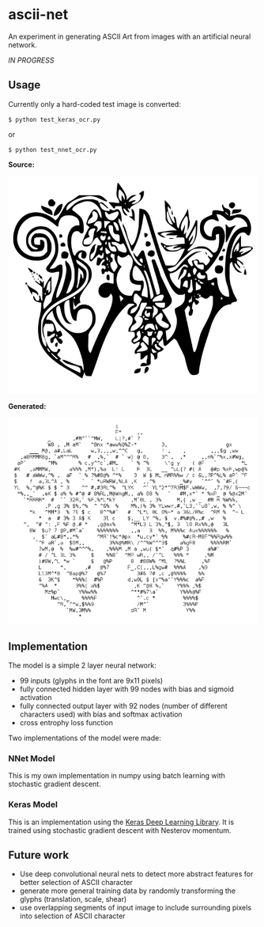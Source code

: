 # ascii-net

An experiment in generating ASCII Art from images with an artificial neural network.

_IN PROGRESS_

## Usage ##

Currently only a hard-coded test image is converted:

    $ python test_keras_ocr.py

or

    $ python test_nnet_ocr.py


**Source:**

![source image](/test/test_image_w.png?raw=true)

**Generated:**

![screenshot](/docs/screenshot.png?raw=true)

## Implementation ##

The model is a simple 2 layer neural network:

* 99 inputs (glyphs in the font are 9x11 pixels)
* fully connected hidden layer with 99 nodes with bias and sigmoid activation
* fully connected output layer with 92 nodes (number of different characters used) with bias and softmax activation
* cross entrophy loss function

Two implementations of the model were made:

### NNet Model ###

This is my own implementation in numpy using batch learning with stochastic gradient descent.

### Keras Model ###

This is an implementation using the [Keras Deep Learning Library](http://keras.io/). It is trained using stochastic gradient descent with Nesterov momentum.

## Future work ##

* Use deep convolutional neural nets to detect more abstract features for better selection of ASCII character
* generate more general training data by randomly transforming the glyphs (translation, scale, shear)
* use overlapping segments of input image to include surrounding pixels into selection of ASCII character

